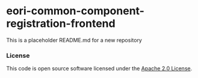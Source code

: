 
# eori-common-component-registration-frontend

This is a placeholder README.md for a new repository

### License 

This code is open source software licensed under the [Apache 2.0 License]("http://www.apache.org/licenses/LICENSE-2.0.html").
